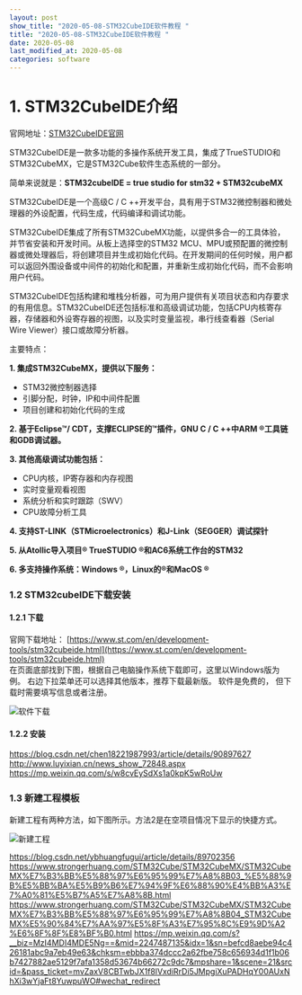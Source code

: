 ```yaml
---
layout: post
show_title: "2020-05-08-STM32CubeIDE软件教程 "
title: "2020-05-08-STM32CubeIDE软件教程 "
date: 2020-05-08
last_modified_at: 2020-05-08
categories: software
---
```


<!--more-->

# 1. STM32CubeIDE介绍

官网地址：[STM32CubeIDE官网](https://www.stmicroelectronics.com.cn/en/development-tools/stm32cubeide.html)

STM32CubeIDE是一款多功能的多操作系统开发工具，集成了TrueSTUDIO和STM32CubeMX，它是STM32Cube软件生态系统的一部分。  

简单来说就是：**STM32cubeIDE = true studio for stm32 + STM32cubeMX**

STM32CubeIDE是一个高级C / C ++开发平台，具有用于STM32微控制器和微处理器的外设配置，代码生成，代码编译和调试功能。

STM32CubeIDE集成了所有STM32CubeMX功能，以提供多合一的工具体验，并节省安装和开发时间。从板上选择空的STM32 MCU、MPU或预配置的微控制器或微处理器后，将创建项目并生成初始化代码。在开发期间的任何时候，用户都可以返回外围设备或中间件的初始化和配置，并重新生成初始化代码，而不会影响用户代码。

STM32CubeIDE包括构建和堆栈分析器，可为用户提供有关项目状态和内存要求的有用信息。STM32CubeIDE还包括标准和高级调试功能，包括CPU内核寄存器，存储器和外设寄存器的视图，以及实时变量监视，串行线查看器（Serial Wire Viewer）接口或故障分析器。


主要特点：

**1. 集成STM32CubeMX，提供以下服务：**
   - STM32微控制器选择 
   - 引脚分配，时钟，IP和中间件配置 
   - 项目创建和初始化代码的生成

**2. 基于Eclipse™/ CDT，支撑ECLIPSE的™插件，GNU C / C ++中ARM ®工具链和GDB调试器。**

**3. 其他高级调试功能包括：**
   - CPU内核，IP寄存器和内存视图
   - 实时变量观看视图
   - 系统分析和实时跟踪（SWV）
   - CPU故障分析工具

**4. 支持ST-LINK（STMicroelectronics）和J-Link（SEGGER）调试探针**   

**5. 从Atollic导入项目® TrueSTUDIO ®和AC6系统工作台的STM32**  

**6. 多支持操作系统：Windows ®，Linux的®和MacOS ®**

### 1.2 STM32cubeIDE下载安装

#### 1.2.1 下载
官网下载地址： [https://www.st.com/en/development-tools/stm32cubeide.html](https://www.st.com/en/development-tools/stm32cubeide.html)  
在页面底部找到下图，根据自己电脑操作系统下载即可，这里以Windows版为例。  右边下拉菜单还可以选择其他版本，推荐下载最新版。
软件是免费的， 但下载时需要填写信息或者注册。  

![软件下载](https://raw.githubusercontent.com/LonlyPan/LonlyPan.github.io/master/images/Posts/STM32F030_LL库笔记-STM32CubeIDE使用/软件下载.png)

#### 1.2.2 安装

https://blog.csdn.net/chen18221987993/article/details/90897627  
http://www.luyixian.cn/news_show_72848.aspx  
https://mp.weixin.qq.com/s/w8cvEySdXs1a0kpK5wRoUw  

### 1.3 新建工程模板

新建工程有两种方法，如下图所示。方法2是在空项目情况下显示的快捷方式。

![新建工程](https://raw.githubusercontent.com/LonlyPan/LonlyPan.github.io/master/images/Posts/STM32F030_LL库使用笔记/新建工程.png)

https://blog.csdn.net/ybhuangfugui/article/details/89702356
https://www.strongerhuang.com/STM32Cube/STM32CubeMX/STM32CubeMX%E7%B3%BB%E5%88%97%E6%95%99%E7%A8%8B03_%E5%88%9B%E5%BB%BA%E5%B9%B6%E7%94%9F%E6%88%90%E4%BB%A3%E7%A0%81%E5%B7%A5%E7%A8%8B.html
https://www.strongerhuang.com/STM32Cube/STM32CubeMX/STM32CubeMX%E7%B3%BB%E5%88%97%E6%95%99%E7%A8%8B04_STM32CubeMX%E5%90%84%E7%AA%97%E5%8F%A3%E7%95%8C%E9%9D%A2%E6%8F%8F%E8%BF%B0.html
https://mp.weixin.qq.com/s?__biz=MzI4MDI4MDE5Ng==&mid=2247487135&idx=1&sn=befcd8aebe94c426181abc9a7eb49e63&chksm=ebbba374dccc2a62fbe758c656934d1f1b06b7427882ae5129f7afa1358d53674b66272c9dc7&mpshare=1&scene=21&srcid=&pass_ticket=mvZaxV8CBTwbJX1f8lVxdiRrDi5JMpgiXuPADHqY00AUxNhXi3wYjaFt8YuwpuWO#wechat_redirect

